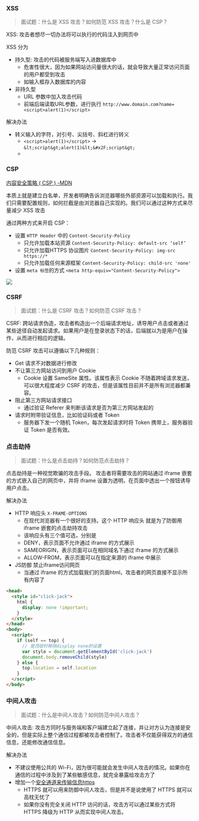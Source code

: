 
### XSS

> 面试题：什么是 XSS 攻击？如何防范 XSS 攻击？什么是 CSP？

XSS: 攻击者想尽一切办法将可以执行的代码注入到网页中

XSS 分为
- 持久型: 攻击的代码被服务端写入进数据库中
  - 危害性很大，因为如果网站访问量很大的话，就会导致大量正常访问页面的用户都受到攻击
  - 如输入框存入数据库的内容
- 非持久型
  - URL 参数中加入攻击代码
  - 前端后端读取URL参数，进行执行 `http://www.domain.com?name=<script>alert(1)</script>`

解决办法
- 转义输入的字符，对引号、尖括号、斜杠进行转义
  - `<script>alert(1)</script>` -> `&lt;script&gt;alert(1)&lt;&#x2F;script&gt;`
  - 

### CSP
[内容安全策略 ( CSP ) -MDN](https://developer.mozilla.org/zh-CN/docs/web/http/csp)


本质上就是建立白名单，开发者明确告诉浏览器哪些外部资源可以加载和执行。我们只需要配置规则，如何拦截是由浏览器自己实现的。我们可以通过这种方式来尽量减少 XSS 攻击

通过两种方式来开启 CSP：

- 设置 `HTTP Header` 中的 `Content-Security-Policy`
  - 只允许加载本站资源 `Content-Security-Policy: default-src ‘self’`
  - 只允许加载HTTPS 协议图片 `Content-Security-Policy: img-src https://*`
  - 只允许加载任何来源框架 `Content-Security-Policy: child-src 'none'`
- 设置 `meta 标签`的方式 `<meta http-equiv="Content-Security-Policy">`

![](https://kingan-md-img.oss-cn-guangzhou.aliyuncs.com/blog/20221212121922.png)


### CSRF

> 面试题：什么是 CSRF 攻击？如何防范 CSRF 攻击？

CSRF: 跨站请求伪造，攻击者构造出一个后端请求地址，诱导用户点击或者通过某些途径自动发起请求。如果用户是在登录状态下的话，后端就以为是用户在操作，从而进行相应的逻辑。

防范 CSRF 攻击可以遵循以下几种规则：
- Get 请求不对数据进行修改
- 不让第三方网站访问到用户 Cookie
  - Cookie 设置 SameSite 属性。该属性表示 Cookie 不随着跨域请求发送，可以很大程度减少 CSRF 的攻击，但是该属性目前并不是所有浏览器都兼容。
- 阻止第三方网站请求接口
  - 通过验证 Referer 来判断该请求是否为第三方网站发起的
- 请求时附带验证信息，比如验证码或者 Token
  - 服务器下发一个随机 Token，每次发起请求时将 Token 携带上，服务器验证 Token 是否有效。

### 点击劫持

> 面试题：什么是点击劫持？如何防范点击劫持？

点击劫持是一种视觉欺骗的攻击手段。
攻击者将需要攻击的网站通过 iframe 嵌套的方式嵌入自己的网页中，并将 iframe 设置为透明，在页面中透出一个按钮诱导用户点击。

解决办法
- HTTP 响应头 `X-FRAME-OPTIONS`
  - 在现代浏览器有一个很好的支持。这个 HTTP 响应头 就是为了防御用 iframe 嵌套的点击劫持攻击
  - 该响应头有三个值可选，分别是
  - DENY，表示页面不允许通过 iframe 的方式展示
  - SAMEORIGIN，表示页面可以在相同域名下通过 iframe 的方式展示
  - ALLOW-FROM，表示页面可以在指定来源的 iframe 中展示
- JS防御 禁止iframe访问网页
  - 当通过 iframe 的方式加载我们的页面html，攻击者的网页直接不显示所有内容了

```html
<head>
  <style id="click-jack">
    html {
      display: none !important;
    }
  </style>
</head>
<body>
  <script>
    if (self == top) {
      // 是顶层时移除display none的设置
      var style = document.getElementById('click-jack')
      document.body.removeChild(style)
    } else {
      top.location = self.location
    }
  </script>
</body>
```

### 中间人攻击

> 面试题：什么是中间人攻击？如何防范中间人攻击？


中间人攻击: 攻击方同时与服务端和客户端建立起了连接，并让对方认为连接是安全的，但是实际上整个通信过程都被攻击者控制了。攻击者不仅能获得双方的通信信息，还能修改通信信息。

解决办法
- 不建议使用公共的 Wi-Fi，因为很可能就会发生中间人攻击的情况。如果你在通信的过程中涉及到了某些敏感信息，就完全暴露给攻击方了
- 增加一个[安全通道来传输信息https](../../https.md)
  - HTTPS 就可以用来防御中间人攻击，但是并不是说使用了 HTTPS 就可以高枕无忧了
  - 如果你没有完全关闭 HTTP 访问的话，攻击方可以通过某些方式将 HTTPS 降级为 HTTP 从而实现中间人攻击。


